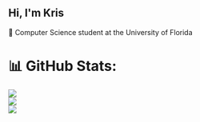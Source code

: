 ## Hi, I'm Kris

🐊 Computer Science student at the University of Florida<br>

# 📊 GitHub Stats:
![](https://github-readme-stats.vercel.app/api?username=KRMed&theme=dracula&hide_border=false&include_all_commits=false&count_private=true)<br/>
![](https://nirzak-streak-stats.vercel.app/?user=KRMed&theme=dracula&hide_border=false)<br/>
![](https://github-readme-stats.vercel.app/api/top-langs/?username=KRMed&theme=dracula&hide_border=false&include_all_commits=true&count_private=true&layout=compact)

